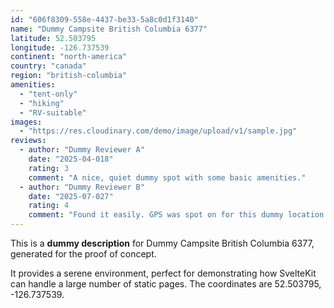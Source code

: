```yaml
---
id: "606f8309-558e-4437-be33-5a8c0d1f3140"
name: "Dummy Campsite British Columbia 6377"
latitude: 52.503795
longitude: -126.737539
continent: "north-america"
country: "canada"
region: "british-columbia"
amenities:
  - "tent-only"
  - "hiking"
  - "RV-suitable"
images:
  - "https://res.cloudinary.com/demo/image/upload/v1/sample.jpg"
reviews:
  - author: "Dummy Reviewer A"
    date: "2025-04-018"
    rating: 3
    comment: "A nice, quiet dummy spot with some basic amenities."
  - author: "Dummy Reviewer B"
    date: "2025-07-027"
    rating: 4
    comment: "Found it easily. GPS was spot on for this dummy location."
---
```


This is a **dummy description** for Dummy Campsite British Columbia 6377, generated for the proof of concept.

It provides a serene environment, perfect for demonstrating how SvelteKit can handle a large number of static pages. The coordinates are 52.503795, -126.737539.
